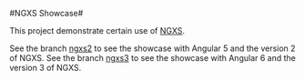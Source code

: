 #NGXS Showcase#

This project demonstrate certain use of [NGXS]().

See the branch [ngxs2]() to see the showcase with Angular 5 and the version 2 of NGXS.
See the branch [ngxs3]() to see the showcase with Angular 6 and the version 3 of NGXS.
